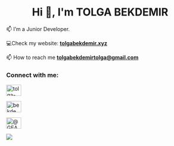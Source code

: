 <h1 align="center">Hi 👋, I'm TOLGA BEKDEMIR</h1>

📫 I’m a Junior Developer.

💻Check my website: [**tolgabekdemir.xyz**](https://www.tolgabekdemir.xyz)

📫 How to reach me **tolgabekdemirtolga@gmail.com**

<h3 align="left">Connect with me:</h3>
<p align="left">
<a href="https://www.linkedin.com/in/tolgabekdemir/" target="blank"><img align="center" src="https://raw.githubusercontent.com/rahuldkjain/github-profile-readme-generator/master/src/images/icons/Social/linked-in-alt.svg" alt="tolga-bekdemir" height="30" width="40" /></a>

<a href="https://instagram.com/bekdemir.tolga" target="blank"><img align="center" src="https://raw.githubusercontent.com/rahuldkjain/github-profile-readme-generator/master/src/images/icons/Social/instagram.svg" alt="bekdemir.tolga" height="30" width="40" /></a>

<a href="https://gearabee.medium.com/" target="blank"><img align="center" src="https://raw.githubusercontent.com/rahuldkjain/github-profile-readme-generator/master/src/images/icons/Social/medium.svg" alt="@GEARaBEE" height="30" width="40" /></a>
</p>
<a href="https://tolgabekdemir.xyz">
<img align="center" src="https://github-readme-stats.vercel.app/api?username=tbekdemir&count_private=true&show_icons=true&theme=github_dark" />
</a>
<!---
<h3 align="left">Languages and Tools:</h3>

<p align="left"> <a href="https://tolgabekdemir.xyz" target="_blank" rel="noreferrer"> <img src="https://img.shields.io/badge/c%23-%23239120.svg?style=for-the-badge&logo=c-sharp&logoColor=white" alt="C#" width="40" height="40"/> </a> 


<a href="https://unity.com/" target="_blank" rel="noreferrer"> <img src="https://www.vectorlogo.zone/logos/unity3d/unity3d-icon.svg" alt="unity" width="40" height="40"/> </a> </p>
--->
  
![](https://komarev.com/ghpvc/?username=tbekdemir&color=orange)

<!---
bekdo/bekdo is a ✨ special ✨ repository because its `README.md` (this file) appears on your GitHub profile.
You can click the Preview link to take a look at your changes.
--->
